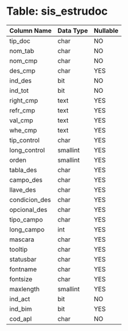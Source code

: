 # Table: sis_estrudoc

| Column Name | Data Type | Nullable |
|-------------|-----------|----------|
| tip_doc | char | NO |
| nom_tab | char | NO |
| nom_cmp | char | NO |
| des_cmp | char | YES |
| ind_des | bit | NO |
| ind_tot | bit | NO |
| right_cmp | text | YES |
| refr_cmp | text | YES |
| val_cmp | text | YES |
| whe_cmp | text | YES |
| tip_control | char | YES |
| long_control | smallint | YES |
| orden | smallint | YES |
| tabla_des | char | YES |
| campo_des | char | YES |
| llave_des | char | YES |
| condicion_des | char | YES |
| opcional_des | char | YES |
| tipo_campo | char | YES |
| long_campo | int | YES |
| mascara | char | YES |
| tooltip | char | YES |
| statusbar | char | YES |
| fontname | char | YES |
| fontsize | char | YES |
| maxlength | smallint | YES |
| ind_act | bit | NO |
| ind_bim | bit | YES |
| cod_apl | char | NO |
